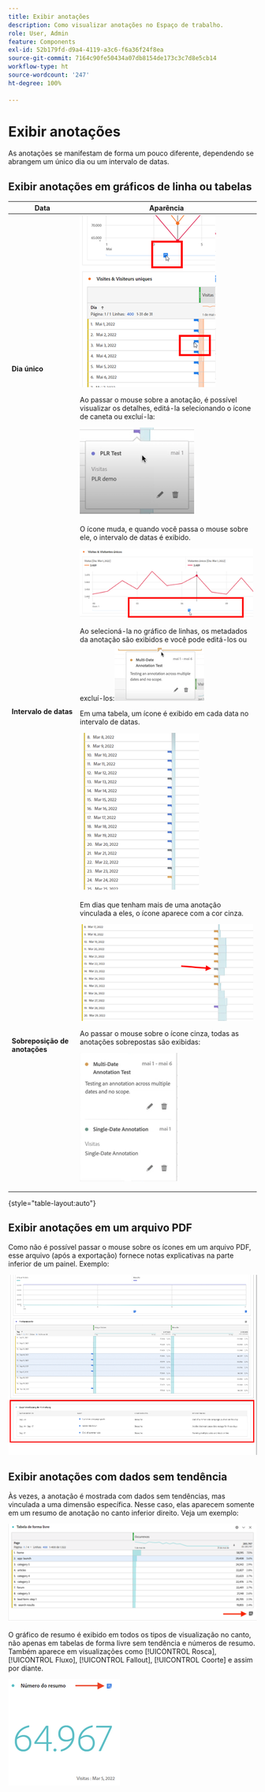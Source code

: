 ```yaml
---
title: Exibir anotações
description: Como visualizar anotações no Espaço de trabalho.
role: User, Admin
feature: Components
exl-id: 52b179fd-d9a4-4119-a3c6-f6a36f24f8ea
source-git-commit: 7164c90fe50434a07db8154de173c3c7d8e5cb14
workflow-type: ht
source-wordcount: '247'
ht-degree: 100%

---
```


# Exibir anotações

As anotações se manifestam de forma um pouco diferente, dependendo se abrangem um único dia ou um intervalo de datas.

## Exibir anotações em gráficos de linha ou tabelas

| Data | Aparência |
| --- | --- |
| **Dia único** | ![](assets/single-day.png)<p>Ao passar o mouse sobre a anotação, é possível visualizar os detalhes, editá-la selecionando o ícone de caneta ou excluí-la:<p> ![](assets/hover.png) |
| **Intervalo de datas** | O ícone muda, e quando você passa o mouse sobre ele, o intervalo de datas é exibido.<p>![](assets/multi-day.png)<p>Ao selecioná-la no gráfico de linhas, os metadados da anotação são exibidos e você pode editá-los ou excluí-los:![](assets/multi-hover.png)<p>Em uma tabela, um ícone é exibido em cada data no intervalo de datas.<p>![](assets/multi-day-table.png) |
| **Sobreposição de anotações** | Em dias que tenham mais de uma anotação vinculada a eles, o ícone aparece com a cor cinza.<p>![](assets/grey.png)<p>Ao passar o mouse sobre o ícone cinza, todas as anotações sobrepostas são exibidas:<p>![](assets/overlap.png) |

{style=&quot;table-layout:auto&quot;}

## Exibir anotações em um arquivo PDF

Como não é possível passar o mouse sobre os ícones em um arquivo PDF, esse arquivo (após a exportação) fornece notas explicativas na parte inferior de um painel. Exemplo:

![](assets/ann-pdf.png)

## Exibir anotações com dados sem tendência

Às vezes, a anotação é mostrada com dados sem tendências, mas vinculada a uma dimensão específica. Nesse caso, elas aparecem somente em um resumo de anotação no canto inferior direito. Veja um exemplo:

![](assets/non-date.png)

O gráfico de resumo é exibido em todos os tipos de visualização no canto, não apenas em tabelas de forma livre sem tendência e números de resumo. Também aparece em visualizações como [!UICONTROL Rosca], [!UICONTROL Fluxo], [!UICONTROL Fallout], [!UICONTROL Coorte] e assim por diante.

![](assets/ann-summary.png)